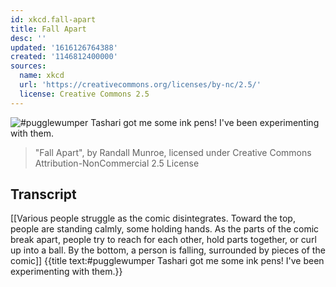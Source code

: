 ```yaml
---
id: xkcd.fall-apart
title: Fall Apart
desc: ''
updated: '1616126764388'
created: '1146812400000'
sources:
  name: xkcd
  url: 'https://creativecommons.org/licenses/by-nc/2.5/'
  license: Creative Commons 2.5
---
```

![#pugglewumper Tashari got me some ink pens!  I've been experimenting with them.](https://imgs.xkcd.com/comics/fall_apart.jpg)
> "Fall Apart", by Randall Munroe, licensed under Creative Commons Attribution-NonCommercial 2.5 License

## Transcript
[[Various people struggle as the comic disintegrates. Toward the top, people are standing calmly, some holding hands. As the parts of the comic break apart, people try to reach for each other, hold parts together, or curl up into a ball. By the bottom, a person is falling, surrounded by pieces of the comic]]
{{title text:#pugglewumper Tashari got me some ink pens!  I've been experimenting with them.}}
